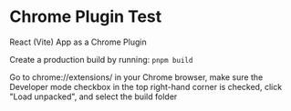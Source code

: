 # Chrome Plugin Test

React (Vite) App as a Chrome Plugin

Create a production build by running:
`pnpm build`

Go to chrome://extensions/ in your Chrome browser, make sure the Developer mode checkbox in the top right-hand corner is checked, click "Load unpacked", and select the build folder
